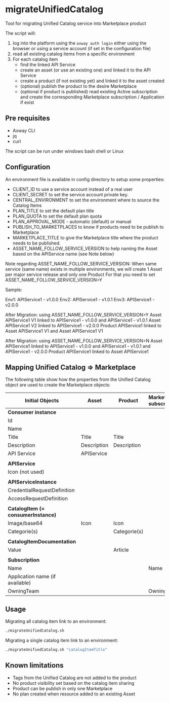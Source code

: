 # migrateUnifiedCatalog

Tool for migrating Unified Catalog service into Marketplace product

The script will:

1. log into the platform using the `axway auth login` either using the browser or using a service account (if set in the configuration file)
2. read all existing catalog items from a specific environment
3. For each catalog item
    * find the linked API Service
    * create an asset (or use an existing one) and linked it to the API Service
    * create a product (if not existing yet) and linked it to the asset created
    * (optional) publish the product to the desire Marketplace
    * (optional if product is published) read existing Active subscription and create the corresponding Marketplace subscription / Application if exist

## Pre requisites

* Axway CLI
* jq
* curl

The script can be run under windows bash shell or Linux

## Configuration

An environment file is available in config directory to setup some properties:

* CLIENT_ID to use a service account instead of a real user
* CLIENT_SECRET to set the service account private key.
* CENTRAL_ENVIRONMENT to set the environment where to source the Catalog Items
* PLAN_TITLE to set the default plan title
* PLAN_QUOTA to set the default plan quota
* PLAN_APPROVAL_MODE - automatic (default) or manual
* PUBLISH_TO_MARKETPLACES to know if products need to be publish to Marketplace
* MARKETPLACE_TITLE to give the Marketplace title where the product needs to be published.
* ASSET_NAME_FOLLOW_SERVICE_VERSION to help naming the Asset based on the APIService name (see Note below)

Note regarding ASSET_NAME_FOLLOW_SERVICE_VERSION:
 When same service (same name) exists in multiple environments, we will create 1 Asset per major service release and only one Product
 For that you need to set ASSET_NAME_FOLLOW_SERVICE_VERSION=Y

Sample:

Env1: APIService1 - v1.0.0
Env2: APIService1 - v1.0.1
Env3: APIService1 - v2.0.0

After Migration: using ASSET_NAME_FOLLOW_SERVICE_VERSION=Y
 Asset APIService1 V1 linked to APIService1 - v1.0.0 and APIService1 - v1.0.1
 Asset APIService1 V2 linked to APIService1 - v2.0.0
 Product APIService1 linked to Asset APIService1 V1 and Asset APIService1 V1

After Migration: using ASSET_NAME_FOLLOW_SERVICE_VERSION=N
 Asset APIService1 linked to APIService1 - v1.0.0 and APIService1 - v1.0.1 and APIService1 - v2.0.0
 Product APIService1 linked to Asset APIService1

## Mapping Unified Catalog => Marketplace

The following table show how the properties from the Unified Catalog object are used to create the Marketplace objects:

| Initial Objects                      | Asset                | Product       | Marketplace subscription | Marketplace application |
|------------------------------------|------------------------|---------------|--------------------------|-------------------------|
| **Consumer instance**                |                      |               |                          |                         |
|  Id                                  |                      |               |                          |                         |
|  Name                                |                      |               |                          |                         |
|  Title                               | Title                | Title         |                          |                         |
|  Description                         | Description          | Description   |                          |                         |
|  API Service                         | APIService           |               |                          |                         |
|                                      |                      |               |                          |                         |
| **APIService**                       |                      |               |                          |                         |
|  Icon (not used)                     |                      |               |                          |                         |
|                                      |                      |               |                          |                         |
| **APIServiceInstance**               |                      |               |                          |                         |
|  CredentialRequestDefinition         |                      |               |                          |                         |
|  AccessRequestDefinition             |                      |               |                          |                         |
|                                      |                      |               |                          |                         |
| **CatalogItem (= consumerInstance)** |                      |               |                          |                         |
|  Image/base64                        | Icon                 | Icon          |                          |                         |
|  Categorie(s)                        |                      | Categorie(s)  |                          |                         |
|                                      |                      |               |                          |                         |
| **CatalogItemDocumentation**         |                      |               |                          |                         |
|  Value                               |                      | Article       |                          |                         |
|                                      |                      |               |                          |                         |
| **Subscription**                     |                      |               |                          |                         |
|  Name                                |                      |               | Name                     |                         |
|  Application name (if available)     |                      |               |                          | Name                    |
|  OwningTeam                          |                      |               | OwningTeam               | OwningTeam              |

## Usage

Migrating all catalog item link to an environment:

```bash
./migrateUnifiedCatalog.sh
```

Migrating a single catalog item link to an environment:

```bash
./migrateUnifiedCatalog.sh "catalogItemTitle"
```

## Known limitations

* Tags from the Unified Catalog are not added to the product
* No product visibility set based on the catalog item sharing
* Product can be publish in only one Marketplace
* No plan created when resource added to an existing Asset
